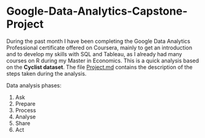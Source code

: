 # Google-Data-Analytics-Capstone-Project


During the past month I have been completing  the Google Data Analytics Professional certificate offered on Coursera, mainly to get an introduction and to develop my skills with SQL and Tableau, as I already had many courses on R during my Master in Economics. This is a quick analysis based on the **Cyclist dataset**. The file [Project.md](https://github.com/Stolemi/Google-Data-Analytics-Capstone-Project/blob/main/Project.md) contains the description of the steps taken during the analysis. 
 
Data analysis phases: 
  1. Ask
  2. Prepare
  3. Process
  4. Analyse
  5. Share 
  6. Act
